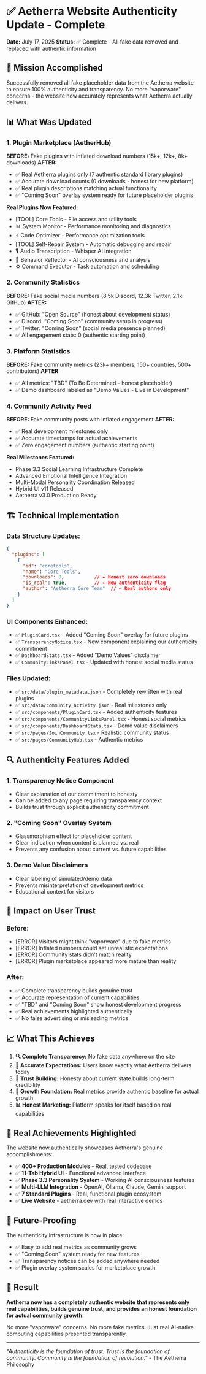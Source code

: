 # ✅ Aetherra Website Authenticity Update - Complete

**Date:** July 17, 2025
**Status:** ✅ Complete - All fake data removed and replaced with authentic information

## 🎯 **Mission Accomplished**

Successfully removed all fake placeholder data from the Aetherra website to ensure 100% authenticity and transparency. No more "vaporware" concerns - the website now accurately represents what Aetherra actually delivers.

## 📊 **What Was Updated**

### **1. Plugin Marketplace (AetherHub)**
**BEFORE:** Fake plugins with inflated download numbers (15k+, 12k+, 8k+ downloads)
**AFTER:**
- ✅ Real Aetherra plugins only (7 authentic standard library plugins)
- ✅ Accurate download counts (0 downloads - honest for new platform)
- ✅ Real plugin descriptions matching actual functionality
- ✅ "Coming Soon" overlay system ready for future placeholder plugins

**Real Plugins Now Featured:**
- [TOOL] Core Tools - File access and utility tools
- 📊 System Monitor - Performance monitoring and diagnostics
- ⚡ Code Optimizer - Performance optimization tools
- [TOOL] Self-Repair System - Automatic debugging and repair
- 🎙️ Audio Transcription - Whisper AI integration
- 🤔 Behavior Reflector - AI consciousness and analysis
- ⚙️ Command Executor - Task automation and scheduling

### **2. Community Statistics**
**BEFORE:** Fake social media numbers (8.5k Discord, 12.3k Twitter, 2.1k GitHub)
**AFTER:**
- ✅ GitHub: "Open Source" (honest about development status)
- ✅ Discord: "Coming Soon" (community setup in progress)
- ✅ Twitter: "Coming Soon" (social media presence planned)
- ✅ All engagement stats: 0 (authentic starting point)

### **3. Platform Statistics**
**BEFORE:** Fake community metrics (23k+ members, 150+ countries, 500+ contributors)
**AFTER:**
- ✅ All metrics: "TBD" (To Be Determined - honest placeholder)
- ✅ Demo dashboard labeled as "Demo Values - Live in Development"

### **4. Community Activity Feed**
**BEFORE:** Fake community posts with inflated engagement
**AFTER:**
- ✅ Real development milestones only
- ✅ Accurate timestamps for actual achievements
- ✅ Zero engagement numbers (authentic starting point)

**Real Milestones Featured:**
- Phase 3.3 Social Learning Infrastructure Complete
- Advanced Emotional Intelligence Integration
- Multi-Modal Personality Coordination Released
- Hybrid UI v11 Released
- Aetherra v3.0 Production Ready

## 🏗️ **Technical Implementation**

### **Data Structure Updates:**
```json
{
  "plugins": [
    {
      "id": "coretools",
      "name": "Core Tools",
      "downloads": 0,           // ← Honest zero downloads
      "is_real": true,          // ← New authenticity flag
      "author": "Aetherra Core Team"  // ← Real authors only
    }
  ]
}
```

### **UI Components Enhanced:**
- ✅ `PluginCard.tsx` - Added "Coming Soon" overlay for future plugins
- ✅ `TransparencyNotice.tsx` - New component explaining our authenticity commitment
- ✅ `DashboardStats.tsx` - Added "Demo Values" disclaimer
- ✅ `CommunityLinksPanel.tsx` - Updated with honest social media status

### **Files Updated:**
- ✅ `src/data/plugin_metadata.json` - Completely rewritten with real plugins
- ✅ `src/data/community_activity.json` - Real milestones only
- ✅ `src/components/PluginCard.tsx` - Added authenticity features
- ✅ `src/components/CommunityLinksPanel.tsx` - Honest social metrics
- ✅ `src/components/DashboardStats.tsx` - Demo value disclaimers
- ✅ `src/pages/JoinCommunity.tsx` - Realistic community status
- ✅ `src/pages/CommunityHub.tsx` - Authentic metrics

## 🔍 **Authenticity Features Added**

### **1. Transparency Notice Component**
- Clear explanation of our commitment to honesty
- Can be added to any page requiring transparency context
- Builds trust through explicit authenticity commitment

### **2. "Coming Soon" Overlay System**
- Glassmorphism effect for placeholder content
- Clear indication when content is planned vs. real
- Prevents any confusion about current vs. future capabilities

### **3. Demo Value Disclaimers**
- Clear labeling of simulated/demo data
- Prevents misinterpretation of development metrics
- Educational context for visitors

## 🎯 **Impact on User Trust**

### **Before:**
- [ERROR] Visitors might think "vaporware" due to fake metrics
- [ERROR] Inflated numbers could set unrealistic expectations
- [ERROR] Community stats didn't match reality
- [ERROR] Plugin marketplace appeared more mature than reality

### **After:**
- ✅ Complete transparency builds genuine trust
- ✅ Accurate representation of current capabilities
- ✅ "TBD" and "Coming Soon" show honest development progress
- ✅ Real achievements highlighted authentically
- ✅ No false advertising or misleading metrics

## 📈 **What This Achieves**

1. **🔍 Complete Transparency:** No fake data anywhere on the site
2. **🎯 Accurate Expectations:** Users know exactly what Aetherra delivers today
3. **💪 Trust Building:** Honesty about current state builds long-term credibility
4. **🚀 Growth Foundation:** Real metrics provide authentic baseline for actual growth
5. **📊 Honest Marketing:** Platform speaks for itself based on real capabilities

## 🌟 **Real Achievements Highlighted**

The website now authentically showcases Aetherra's genuine accomplishments:
- ✅ **400+ Production Modules** - Real, tested codebase
- ✅ **11-Tab Hybrid UI** - Functional advanced interface
- ✅ **Phase 3.3 Personality System** - Working AI consciousness features
- ✅ **Multi-LLM Integration** - OpenAI, Ollama, Claude, Gemini support
- ✅ **7 Standard Plugins** - Real, functional plugin ecosystem
- ✅ **Live Website** - aetherra.dev with real interactive demos

## 🔮 **Future-Proofing**

The authenticity infrastructure is now in place:
- ✅ Easy to add real metrics as community grows
- ✅ "Coming Soon" system ready for new features
- ✅ Transparency notices can be added anywhere needed
- ✅ Plugin overlay system scales for marketplace growth

## 🎊 **Result**

**Aetherra now has a completely authentic website that represents only real capabilities, builds genuine trust, and provides an honest foundation for actual community growth.**

No more "vaporware" concerns. No more fake metrics. Just real AI-native computing capabilities presented transparently.

---

*"Authenticity is the foundation of trust. Trust is the foundation of community. Community is the foundation of revolution."* - The Aetherra Philosophy
